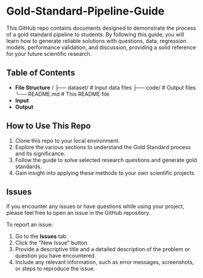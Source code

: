 # Gold-Standard-Pipeline-Guide

This GitHub repo contains documents designed to demonstrate the process of a gold standard pipeline to students. By following this guide, you will learn how to generate reliable solutions with questions, data, regression models, performance validation, and discussion, providing a solid reference for your future scientific research.

## Table of Contents

- **File Structure**
    /
  ├── dataset/ # Input data files
  ├── code/ # Output files
  └── README.md # This README file
- **Input**
- **Output**
  
## How to Use This Repo

1. Clone this repo to your local environment.
2. Explore the various sections to understand the Gold Standard process and its significance.
3. Follow the guide to solve selected research questions and generate gold standards.
4. Gain insight into applying these methods to your own scientific projects.

## Issues

If you encounter any issues or have questions while using your project, please feel free to open an issue in the GitHub repository.

To report an issue:

1. Go to the **Issues** tab.
2. Click the "New Issue" button.
3. Provide a descriptive title and a detailed description of the problem or question you have encountered.
4. Include any relevant information, such as error messages, screenshots, or steps to reproduce the issue.



